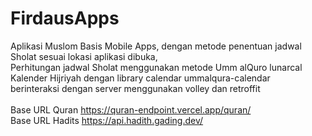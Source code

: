 # FirdausApps
Aplikasi Muslom Basis Mobile Apps, dengan metode penentuan jadwal Sholat sesuai lokasi aplikasi dibuka,<br>
Perhitungan jadwal Sholat menggunakan metode Umm alQuro lunarcal<br>
Kalender Hijriyah dengan library calendar ummalqura-calendar<br>
berinteraksi dengan server menggunakan volley dan retroffit<br><br>
Base URL Quran https://quran-endpoint.vercel.app/quran/<br>
Base URL Hadits https://api.hadith.gading.dev/<br>
